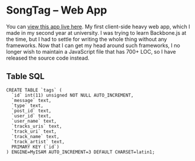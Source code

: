 # SongTag – Web App

You can [view this app live here](http://songtagapp.com/). My first client-side heavy web app, which I made in my second year at university. I was trying to learn Backbone.js at the time, but I had to settle for writing the whole thing without any frameworks. Now that I can get my head around such frameworks, I no longer wish to maintain a JavaScript file that has 700+ LOC, so I have released the source code instead.

## Table SQL

    CREATE TABLE `tags` (
      `id` int(11) unsigned NOT NULL AUTO_INCREMENT,
      `message` text,
      `type` text,
      `post_id` text,
      `user_id` text,
      `user_name` text,
      `tracks_uris` text,
      `track_uri` text,
      `track_name` text,
      `track_artist` text,
      PRIMARY KEY (`id`)
    ) ENGINE=MyISAM AUTO_INCREMENT=3 DEFAULT CHARSET=latin1;
